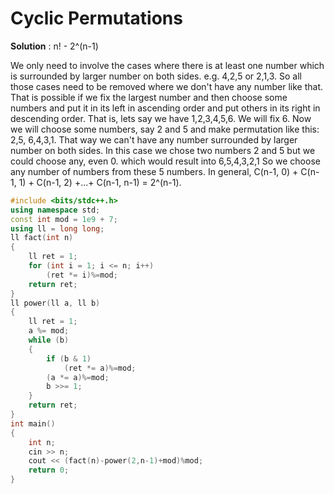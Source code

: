 # Cyclic Permutations

**Solution** : n! - 2^(n-1)

We only need to involve the cases where there is at least one number which is surrounded by larger number on both sides. e.g. 4,2,5 or 2,1,3. So all those cases need to be removed where we don't have any number like that. That is possible if we fix the largest number and then choose some numbers and put it in its left in ascending order and put others in its right in descending order. That is, lets say we have 1,2,3,4,5,6. We will fix 6. Now we will choose some numbers, say 2 and 5 and make permutation like this: 2,5, 6,4,3,1. That way we can't have any number surrounded by larger number on both sides. In this case we chose two numbers 2 and 5 but we could choose any, even 0. which would result into 6,5,4,3,2,1 So we choose any number of numbers from these 5 numbers. In general, C(n-1, 0) + C(n-1, 1) + C(n-1, 2) +...+ C(n-1, n-1) = 2^(n-1).

```cpp
#include <bits/stdc++.h>
using namespace std;
const int mod = 1e9 + 7;
using ll = long long;
ll fact(int n)
{
	ll ret = 1;
	for (int i = 1; i <= n; i++)
		(ret *= i)%=mod;
	return ret;
}
ll power(ll a, ll b)
{
	ll ret = 1;
	a %= mod;
	while (b)
    {
		if (b & 1)
			(ret *= a)%=mod;
		(a *= a)%=mod;
		b >>= 1;
	}
	return ret;
}
int main()
{
    int n;
	cin >> n;
	cout << (fact(n)-power(2,n-1)+mod)%mod;
    return 0;
}


```
